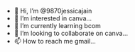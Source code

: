 - 👋 Hi, I’m @9870jessicajain
- 👀 I’m interested in canva...
- 🌱 I’m currently learning bcom
- 💞️ I’m looking to collaborate on canva...
- 📫 How to reach me gmail...

<!---
9870jessicajain/9870jessicajain is a ✨ special ✨ repository because its `README.md` (this file) appears on your GitHub profile.
You can click the Preview link to take a look at your changes.
--->
